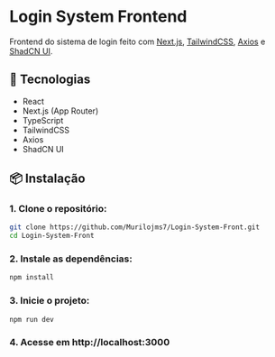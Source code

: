 # Login System Frontend

Frontend do sistema de login feito com [Next.js](https://nextjs.org/), [TailwindCSS](https://tailwindcss.com/), [Axios](https://axios-http.com/) e [ShadCN UI](https://ui.shadcn.com/).

## 🚀 Tecnologias

- React
- Next.js (App Router)
- TypeScript
- TailwindCSS
- Axios
- ShadCN UI

## 📦 Instalação

### 1. Clone o repositório:

```bash
git clone https://github.com/Murilojms7/Login-System-Front.git
cd Login-System-Front
```
### 2. Instale as dependências:
```bash 
npm install
```

### 3. Inicie o projeto:
```bash
npm run dev
```
### 4. Acesse em http://localhost:3000




